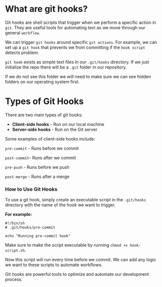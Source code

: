 # What are git hooks?
Git hooks are shell scripts that trigger when we perform a specific action in `git`.
They are useful tools for automating text as we move through our general `workflow`. 

We can trigger `git hooks` around specific `git actions`. For example, we can set up a 
`git hook` that prevents we from committing if the `hook script` detects problem. 

`git hook` exists as simple text files in our `.git/hooks` directory. 
If we just initialize the repo there will be a `.git` folder in our repository. 

If we do not see this folder we will need to make sure we can see hidden folders on our operating system first.

# Types of Git Hooks
There are two main types of git hooks:

- __Client-side hooks__ - Run on our local machine
- __Server-side hooks__ - Run on the Git server

Some examples of client-side hooks include:

`pre-commit` - Runs before we commit

`post-commit`- Runs after we commit

`pre-push` - Runs before we push

`post-merge` - Runs after a merge


### How to Use Git Hooks
To use a git hook, simply create an executable script in the `.git/hooks` directory with the name of the hook we want to trigger.

__For example:__

```shell
#!/bin/sh
# .git/hooks/pre-commit

echo "Running pre-commit hook"
```


Make sure to make the script executable by running `chmod +x hook-script.sh`.

Now this script will run every time before we commit. We can add any logic we want to these scripts to automate workflows.

Git hooks are powerful tools to optimize and automate our development process.